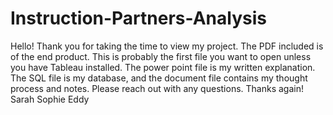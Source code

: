 # Instruction-Partners-Analysis

Hello! Thank you for taking the time to view my project. The PDF included is of the end product. This is probably the first file you want to open unless you have 
Tableau installed. The power point file is my written explanation. The SQL file is my database, and the document file contains my thought process and notes.
Please reach out with any questions. 
Thanks again!
Sarah Sophie Eddy
